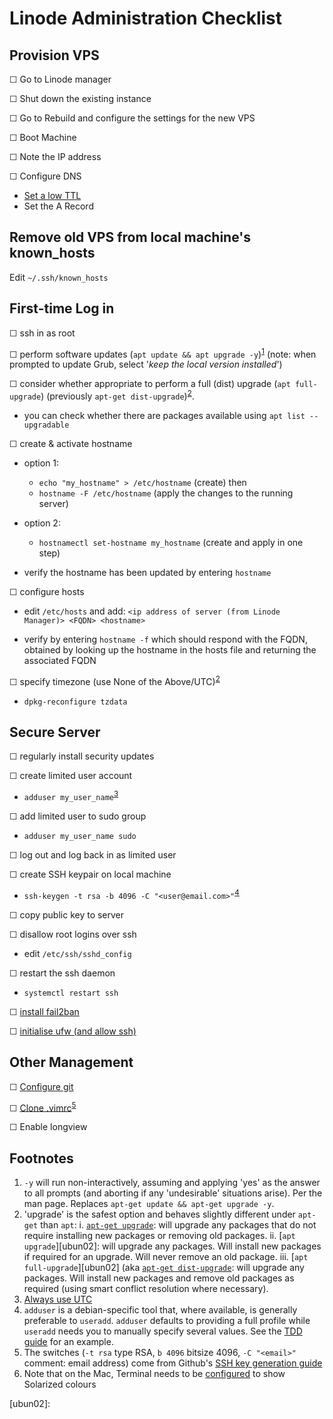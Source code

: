 Linode Administration Checklist
===============================


Provision VPS
-------------
☐ Go to Linode manager

☐ Shut down the existing instance

☐ Go to Rebuild and configure the settings for the new VPS

☐ Boot Machine

☐ Note the IP address

☐ Configure DNS

- [Set a low TTL][link05]
- Set the A Record

Remove old VPS from local machine's known_hosts
-----------------------------------------------

Edit `~/.ssh/known_hosts`


First-time Log in
-----------------

☐ ssh in as root

☐ perform software updates (`apt update && apt upgrade -y`)<sup>[1](#footnote01)</sup>
  (note: when prompted to update Grub, select '*keep the local version installed*')

☐ consider whether appropriate to perform a full (dist) upgrade (`apt full-upgrade`) (previously `apt-get dist-upgrade`)<sup>[2](#footnote02)</sup>.
- you can check whether there are packages available using `apt list --upgradable`

☐ create & activate hostname

- option 1:
    - `echo "my_hostname" > /etc/hostname` (create) then 
    - `hostname -F /etc/hostname` (apply the changes to the running server)
- option 2:
    - `hostnamectl set-hostname my_hostname` (create and apply in one step)

- verify the hostname has been updated by entering `hostname`

☐ configure hosts

- edit `/etc/hosts` and add:
  ```<ip address of server (from Linode Manager)> <FQDN> <hostname>```

- verify by entering `hostname -f` which should respond with the FQDN, obtained by looking up the hostname in the hosts file 
  and returning the associated FQDN

☐ specify timezone (use None of the Above/UTC)<sup>[2](#footnote02)</sup>

- `dpkg-reconfigure tzdata`


Secure Server
-------------

☐ regularly install security updates

☐ create limited user account

- `adduser my_user_name`<sup>[3](#footnote03)</sup>

☐ add limited user to sudo group

- `adduser my_user_name sudo`

☐ log out and log back in as limited user

☐ create SSH keypair on local machine

- `ssh-keygen -t rsa -b 4096 -C "<user@email.com>"`<sup>[4](#footnote04)</sup>

☐ copy public key to server

☐ disallow root logins over ssh

- edit `/etc/ssh/sshd_config`

☐ restart the ssh daemon

- `systemctl restart ssh`

☐ [install fail2ban][link04]

☐ [initialise ufw (and allow ssh)][link04]

Other Management
----------------

☐ [Configure git][link01]

☐ [Clone .vimrc][link02]<sup>[5](#footnote05)</sup>

☐ Enable longview








Footnotes
---------
1. <a id="footnote01"> </a>`-y` will run non-interactively, assuming and applying 'yes' as the answer to all prompts (and aborting if
   any 'undesirable' situations arise). Per the man page.  Replaces `apt-get update && apt-get upgrade -y`. 
2. <a id="footnote02"> </a>'upgrade' is the safest option and behaves slightly different under `apt-get` than `apt`:
   i. [`apt-get upgrade`][ubun01]: will upgrade any packages that do not require installing new packages or removing 
      old packages.
   ii. [`apt upgrade`][ubun02]: will upgrade any packages. Will install new packages if required for an upgrade. Will never
      remove an old package.
   iii. [`apt full-upgrade`][ubun02] (aka [`apt-get dist-upgrade`][ubun01]: will upgrade any packages. Will install new
      packages and remove old packages as required (using smart conflict resolution where necessary).
3. <a id="footnote03"> </a>[Always use UTC](http://yellerapp.com/posts/2015-01-12-the-worst-server-setup-you-can-make.html)
4. <a id="footnote04"> </a>`adduser` is a debian-specific tool that, where available, is generally preferable to `useradd`. `adduser`
   defaults to providing a full profile while `useradd` needs you to manually specify several values. See the [TDD guide][link06] for an 
   example.  
5. <a id="footnote05"> </a>The switches (`-t rsa` type RSA, `b 4096` bitsize 4096, `-C "<email>"` comment: email address) come from 
   Github's [SSH key generation guide][link07]  
6. <a id="footnote06"> </a>Note that on the Mac, Terminal needs to be [configured][link03] to show Solarized colours  



[link01]: https://github.com/Crossroadsman/git-notes/blob/master/git.md 'Crossroadsman: Git: Git Notes'
[link02]: https://github.com/Crossroadsman/.vim 'Crossroadsman: .vimrc'
[link03]: https://ethanschoonover.com/solarized/
[link04]: https://github.com/Crossroadsman/ServerAdmin/blob/master/SecuringServer.md 'Crossroadsman: Server Admin: Securing a Server'
[link05]: https://www.dnswatch.info/articles/dns-update
[link06]: https://github.com/hjwp/Book-TDD-Web-Dev-Python/blob/master/server-quickstart.md
[link07]: https://help.github.com/articles/generating-a-new-ssh-key-and-adding-it-to-the-ssh-agent/#platform-linux
[ubun01]: http://manpages.ubuntu.com/manpages/xenial/man8/apt-get.8.html
[ubun02]: 
